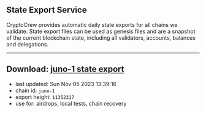## State Export Service
CryptoCrew provides automatic daily state exports for all chains we validate. State export files can be used as genesis files and are a snapshot of the current blockchain state, including all validators, accounts, balances and delegations.

---
**Download: [juno-1 state export](https://dl.ccvalidators.com/SERVICE/juno/juno-1_export_11352317.json)**
---

- last updated: Sun Nov 05 2023 13:39:16
- chain id: `juno-1`
- export height: `11352317`
- use for: airdrops, local tests, chain recovery
